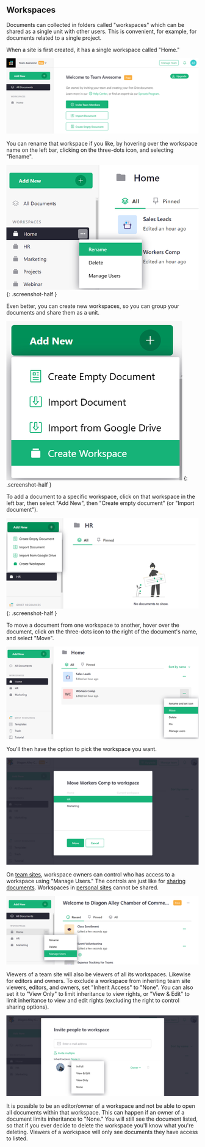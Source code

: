 Workspaces
-------------------------------

Documents can collected in folders
called "workspaces" which can be shared as a single unit with other users.
This is convenient, for example, for documents related to a single project.

When a site is first created, it has a single workspace called "Home."

![team-sharing-team-site](images/team-sharing/team-sharing-team-site.png)

You can rename that workspace if you like, by hovering over
the workspace name on the left bar, clicking on the three-dots icon,
and selecting "Rename".

*![workspaces-rename](images/workspaces/workspaces-rename.png)*
{: .screenshot-half }

Even better, you can create new workspaces, so you can group
your documents and share them as a unit.

*![workspaces-create](images/workspaces/workspaces-create.png)*
{: .screenshot-half }

To add a document to a specific workspace, click on that workspace in
the left bar, then select "Add New", then "Create empty document"
(or "Import document").

*![workspaces-add-document](images/workspaces/workspaces-add-document.png)*
{: .screenshot-half }

To move a document from one workspace to another, hover over the document,
click on the three-dots icon to the right of the document's name, and
select "Move".

![workspaces-move-document](images/workspaces/workspaces-move-document.png)

You'll then have the option to pick the workspace you want.

![workspaces-move-dialog](images/workspaces/workspaces-move-dialog.png)

On [team sites](teams.md), workspace owners can control who has access to a workspace using "Manage Users."
The controls are just like for [sharing documents](sharing.md). Workspaces in [personal sites](teams.md#understanding-personal-sites) cannot be shared.

![workspaces-manage-users](images/workspaces/workspaces-manage-users.png)

Viewers of a team site will also be viewers of all its workspaces.
Likewise for editors and owners.  To exclude a workspace from
inheriting team site viewers, editors, and owners, set "Inherit Access"
to "None".  You can also set it to "View Only" to limit inheritance to
view rights, or "View & Edit" to limit inheritance to view and edit rights
(excluding the right to control sharing options).

![workspaces-inherit-access](images/workspaces/workspaces-inherit-access.png)

It is possible to be an editor/owner of a workspace and not be able to
open all documents within that workspace.  This can happen if an owner
of a document limits inheritance to "None."  You will still see the
document listed, so that if you ever decide to delete the workspace
you'll know what you're deleting.  Viewers of a workspace will only
see documents they have access to listed.